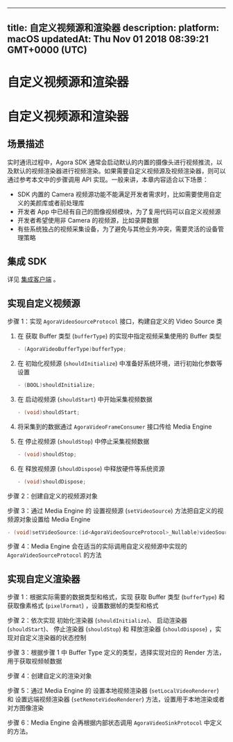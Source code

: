 
---
title: 自定义视频源和渲染器
description: 
platform: macOS
updatedAt: Thu Nov 01 2018 08:39:21 GMT+0000 (UTC)
---
# 自定义视频源和渲染器
# 自定义视频源和渲染器

## 场景描述

实时通讯过程中，Agora SDK 通常会启动默认的内置的摄像头进行视频推流，以及默认的视频渲染器进行视频渲染。如果需要自定义视频源及视频渲染器，则可以通过参考本文中的步骤调用 API 实现。一般来讲，本章内容适合以下场景：

- SDK 内置的 Camera 视频源功能不能满足开发者需求时，比如需要使用自定义的美颜库或者前处理库
- 开发者 App 中已经有自己的图像视频模块，为了复用代码可以自定义视频源
- 开发者希望使用非 Camera 的视频源，比如录屏数据
- 有些系统独占的视频采集设备，为了避免与其他业务冲突，需要灵活的设备管理策略

## 集成 SDK

详见 [集成客户端](../../cn/Interactive%20Broadcast/mac_video.md) 。

## 实现自定义视频源

步骤 1：实现 `AgoraVideoSourceProtocol` 接口，构建自定义的 Video Source 类

1. 在 获取 Buffer 类型 (`bufferType`) 的实现中指定视频采集使用的 Buffer 类型

	```c++
	- (AgoraVideoBufferType)bufferType;
	```

2. 在 初始化视频源 (`shouldInitialize`) 中准备好系统环境，进行初始化参数等设置

	```c++
	- (BOOL)shouldInitialize;
	```

3. 在 启动视频源 (`shouldStart`) 中开始采集视频数据

	```c++
	- (void)shouldStart;
	```

4. 将采集到的数据通过 `AgoraVideoFrameConsumer` 接口传给 Media Engine
5. 在 停止视频源 (`shouldStop`) 中停止采集视频数据

	```c++
	- (void)shouldStop;
	```

6. 在 释放视频源 (`shouldDispose`) 中释放硬件等系统资源

	```c++
	- (void)shouldDispose;
	```

步骤 2：创建自定义的视频源对象

步骤 3：通过 Media Engine 的 设置视频源 (`setVideoSource`) 方法把自定义的视频源对象设置给 Media Engine

```c++
- (void)setVideoSource:(id<AgoraVideoSourceProtocol>_Nullable)videoSource;
```

步骤 4：Media Engine 会在适当的实际调用自定义视频源中实现的 `AgoraVideoSourceProtocol` 的方法

## 实现自定义渲染器

步骤 1：根据实际需要的数据类型和格式，实现 获取 Buffer 类型 (`bufferType`) 和 获取像素格式 (`pixelFormat`) ，设置数据帧的类型和格式

步骤 2：依次实现 初始化渲染器 (`shouldInitialize`)、 启动渲染器 (`shouldStart`)、 停止渲染器 (`shouldStop`) 和 释放渲染器 (`shouldDispose`) ，实现对自定义渲染器的状态控制

步骤 3：根据步骤 1 中 Buffer Type 定义的类型，选择实现对应的 Render 方法，用于获取视频帧数据

步骤 4：创建自定义的渲染对象

步骤 5：通过 Media Engine 的 设置本地视频渲染器 (`setLocalVideoRenderer`) 和 设置远端视频渲染器 (`setRemoteVideoRenderer`) 方法，设置用于本地渲染或者对方图像渲染

步骤 6：Media Engine 会再根据内部状态调用 `AgoraVideoSinkProtocol` 中定义的方法。
